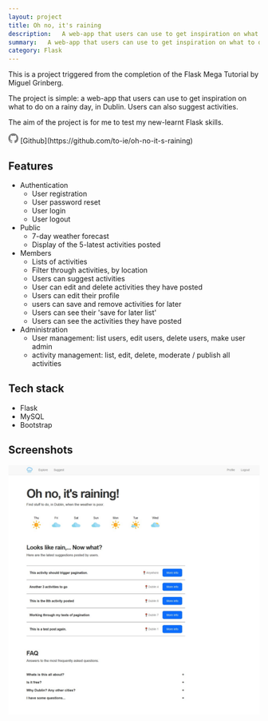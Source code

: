 ```yaml
---
layout: project
title: Oh no, it's raining
description:   A web-app that users can use to get inspiration on what to do on a rainy day, in Dublin.
summary:   A web-app that users can use to get inspiration on what to do on a rainy day, in Dublin.
category: Flask
---
```


This is a project triggered from the completion of the Flask Mega Tutorial by Miguel Grinberg.

The project is simple: a web-app that users can use to get inspiration on what to do on a rainy day, in Dublin. Users can also suggest activities.

The aim of the project is for me to test my new-learnt Flask skills.

<svg xmlns="http://www.w3.org/2000/svg" width="20" height="20" fill="#00000080" viewBox="0 0 16 16" class="svgicon">
<path d="M8 0C3.58 0 0 3.58 0 8c0 3.54 2.29 6.53 5.47 7.59.4.07.55-.17.55-.38 0-.19-.01-.82-.01-1.49-2.01.37-2.53-.49-2.69-.94-.09-.23-.48-.94-.82-1.13-.28-.15-.68-.52-.01-.53.63-.01 1.08.58 1.23.82.72 1.21 1.87.87 2.33.66.07-.52.28-.87.51-1.07-1.78-.2-3.64-.89-3.64-3.95 0-.87.31-1.59.82-2.15-.08-.2-.36-1.02.08-2.12 0 0 .67-.21 2.2.82.64-.18 1.32-.27 2-.27.68 0 1.36.09 2 .27 1.53-1.04 2.2-.82 2.2-.82.44 1.1.16 1.92.08 2.12.51.56.82 1.27.82 2.15 0 3.07-1.87 3.75-3.65 3.95.29.25.54.73.54 1.48 0 1.07-.01 1.93-.01 2.2 0 .21.15.46.55.38A8.012 8.012 0 0 0 16 8c0-4.42-3.58-8-8-8z"></path></svg> [Github](https://github.com/to-ie/oh-no-it-s-raining)

## Features
- Authentication
    - User registration 
    - User password reset 
    - User login
    - User logout
- Public
    - 7-day weather forecast
    - Display of the 5-latest activities posted
- Members
    - Lists of activities
    - Filter through activities, by location
    - Users can suggest activities
    - User can edit and delete activities they have posted
    - Users can edit their profile
    - users can save and remove activities for later
    - Users can see their 'save for later list'
    - Users can see the activities they have posted
- Administration
    - User management: list users, edit users, delete users, make user admin
    - activity management: list, edit, delete, moderate / publish all activities

## Tech stack
- Flask
- MySQL
- Bootstrap

## Screenshots
![rain](https://github.com/to-ie/oh-no-it-s-raining/raw/main/app/static/index.jpg)
